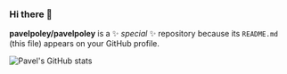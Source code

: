 ### Hi there 👋

**pavelpoley/pavelpoley** is a ✨ _special_ ✨ repository because its `README.md` (this file) appears on your GitHub profile.

![Pavel's GitHub stats](https://github-readme-stats.vercel.app/api?username=pavelpoley&include_all_commits=true&count_private=true)

